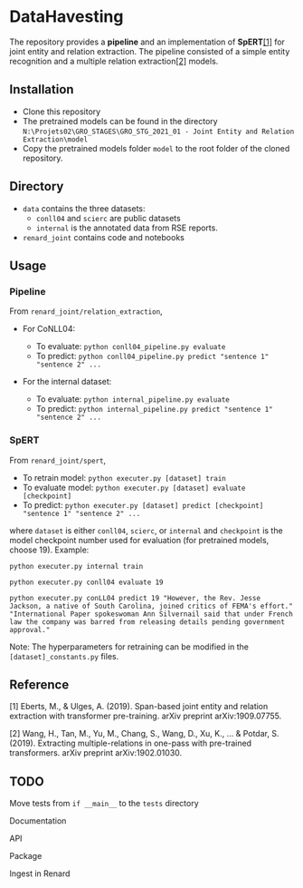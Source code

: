 # DataHavesting

The repository provides a **pipeline** and an implementation of **SpERT**[[1]](#1) for joint entity and relation extraction. The pipeline consisted of a simple entity recognition and a multiple relation extraction[[2]](#2) models.

## Installation
- Clone this repository
- The pretrained models can be found in the directory `N:\Projets02\GRO_STAGES\GRO_STG_2021_01 - Joint Entity and Relation Extraction\model`
- Copy the pretrained models folder `model` to the root folder of the cloned repository.

## Directory
- `data` contains the three datasets:
     - `conll04` and `scierc` are public datasets
     - `internal` is the annotated data from RSE reports.
- `renard_joint` contains code and notebooks

## Usage

### Pipeline
From `renard_joint/relation_extraction`,

- For CoNLL04:
    - To evaluate: `python conll04_pipeline.py evaluate`
    - To predict: `python conll04_pipeline.py predict "sentence 1" "sentence 2" ...`
    
- For the internal dataset:
    - To evaluate: `python internal_pipeline.py evaluate`
    - To predict: `python internal_pipeline.py predict "sentence 1" "sentence 2" ...`
    
### SpERT
From `renard_joint/spert`,

- To retrain model: `python executer.py [dataset] train`
- To evaluate model: `python executer.py [dataset] evaluate [checkpoint]`
- To predict: `python executer.py [dataset] predict [checkpoint] "sentence 1" "sentence 2" ...`

where `dataset` is either `conll04`, `scierc`, or `internal` and `checkpoint` is the model checkpoint number used for evaluation (for pretrained models, choose 19). Example:

```
python executer.py internal train

python executer.py conll04 evaluate 19

python executer.py conLL04 predict 19 "However, the Rev. Jesse Jackson, a native of South Carolina, joined critics of FEMA's effort." "International Paper spokeswoman Ann Silvernail said that under French law the company was barred from releasing details pending government approval."
```

Note: The hyperparameters for retraining can be modified in the `[dataset]_constants.py` files.

## Reference
<a id="1">[1]</a> Eberts, M., & Ulges, A. (2019). Span-based joint entity and relation extraction with transformer pre-training. arXiv preprint arXiv:1909.07755.

<a id="2">[2]</a> Wang, H., Tan, M., Yu, M., Chang, S., Wang, D., Xu, K., ... & Potdar, S. (2019). Extracting multiple-relations in one-pass with pre-trained transformers. arXiv preprint arXiv:1902.01030.

## TODO

Move tests from `if __main__` to the `tests` directory

Documentation

API

Package

Ingest in Renard
